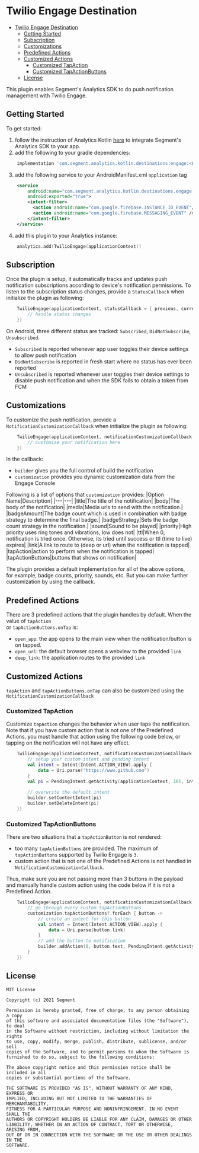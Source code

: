 
# Twilio Engage Destination

- [Twilio Engage Destination](#twilio-engage-destination)
  - [Getting Started](#getting-started)
  - [Subscription](#subscription)
  - [Customizations](#customizations)
  - [Predefined Actions](#predefined-actions)
  - [Customized Actions](#customized-actions)
    - [Customized TapAction](#customized-tapaction)
    - [Customized TapActionButtons](#customized-tapactionbuttons)
  - [License](#license)

This plugin enables Segment's Analytics SDK to do push notification management with Twilio Engage.

## Getting Started

To get started:
1. follow the instruction of Analytics Kotlin [here](https://segment.com/docs/connections/sources/catalog/libraries/mobile/kotlin-android/#getting-started) 
to integrate Segment's Analytics SDK to your app. 
2. add the following to your gradle dependencies:

```groovy
    implementation 'com.segment.analytics.kotlin.destinations:engage:<LATEST_VERSION>'
```

3. add the following service to your AndroidManifest.xml `application` tag

```xml
    <service
        android:name="com.segment.analytics.kotlin.destinations.engage.EngageFirebaseMessagingService"
        android:exported="true">
        <intent-filter>
          <action android:name="com.google.firebase.INSTANCE_ID_EVENT"/>
          <action android:name="com.google.firebase.MESSAGING_EVENT" />
        </intent-filter>
    </service>
```

4. add this plugin to your Analytics instance:
```kotlin
    analytics.add(TwilioEngage(applicationContext))
```

## Subscription

Once the plugin is setup, it automatically tracks and updates push notification subscriptions 
according to device's notification permissions. To listen to the subscription status changes, 
provide a `StatusCallback` when initialize the plugin as following:
```kotlin
    TwilioEngage(applicationContext, statusCallback = { previous, current ->  
        // handle status changes            
    })
```

On Android, three different status are tracked: `Subscribed`, `DidNotSubscribe`, `Unsubscribed`. 
* `Subscribed` is reported whenever app user toggles their device settings to allow push notification
* `DidNotSubscribe` is reported in fresh start where no status has ever been reported
* `Unsubscribed` is reported whenever user toggles their device settings to disable push notification and when the SDK fails to obtain a token from FCM

## Customizations

To customize the push notification, provide a `NotificationCustomizationCallback` when initialize 
the plugin as following:
```kotlin
    TwilioEngage(applicationContext, notificationCustomizationCallback = { builder, customization ->
        // customize your notification here
    })
```

In the callback:
* `builder` gives you the full control of build the notification
* `customization` provides you dynamic customization data from the Engage Console

Following is a list of options that `customization` provides:
|Option Name|Description|
|---|---|
|title|The title of the notification|
|body|The body of the notification|
|media|Media urls to send with the notification.|
|badgeAmount|The badge count which is used in combination with badge strategy to determine the final badge.|
|badgeStrategy|Sets the badge count strategy in the notification.|
|sound|Sound to be played|
|priority|High priority uses ring tones and vibrations, low does not|
|ttl|When 0, notification is tried once. Otherwise, its tried until success or ttl (time to live) expires|
|link|A link to route to (deep or url) when the notification is tapped|
|tapAction|action to perform when the notification is tapped|
|tapActionButtons|buttons that shows on notification|

The plugin provides a default implementation for all of the above options, for example, badge counts, 
priority, sounds, etc. But you can make further customization by using the callback.

## Predefined Actions

There are 3 predefined actions that the plugin handles by default. When the value of `tapAction`  
or `tapActionButtons.onTap` is:
* `open_app`: the app opens to the main view when the notification/button is on tapped.
* `open_url`: the default browser opens a webview to the provided `link`
* `deep_link`: the application routes to the provided `link`

## Customized Actions

`tapAction` and `tapActionButtons.onTap` can also be customized using the `NotificationCustomizationCallback`

### Customized TapAction

Customize `tapAction` changes the behavior when user taps the notification. Note that if you have
custom action that is not one of the Predefined Actions, you must handle that action using the following
code below, or tapping on the notification will not have any effect.

```kotlin
    TwilioEngage(applicationContext, notificationCustomizationCallback = { builder, customization ->
        // setup your custom intent and pending intent
        val intent = Intent(Intent.ACTION_VIEW).apply {
            data = Uri.parse("https://www.github.com")
        }
        val pi = PendingIntent.getActivity(applicationContext, 101, intent, PendingIntent.FLAG_UPDATE_CURRENT)
    
        // overwrite the default intent
        builder.setContentIntent(pi)
        builder.setDeleteIntent(pi)
    })
```

### Customized TapActionButtons

There are two situations that a `tapActionButton` is not rendered:
* too many `tapActionButtons` are provided. The maximum of `tapActionButtons` supported by Twilio Engage is `3`. 
* custom action that is not one of the Predefined Actions is not handled in `NotificationCustomizationCallback`.

Thus, make sure you are not passing more than 3 buttons in the payload and manually handle custom
action using the code below if it is not a Predefined Action.

```kotlin
    TwilioEngage(applicationContext, notificationCustomizationCallback = { builder, customization ->
        // go through every custom tapActionButtons
        customization.tapActionButtons?.forEach { button ->
            // create an intent for this button
            val intent = Intent(Intent.ACTION_VIEW).apply {
                data = Uri.parse(button.link)
            }
            // add the button to notification
            builder.addAction(0, button.text, PendingIntent.getActivity(applicationContext, 101, intent, PendingIntent.FLAG_UPDATE_CURRENT))
        }
    })
```


## License
```
MIT License

Copyright (c) 2021 Segment

Permission is hereby granted, free of charge, to any person obtaining a copy
of this software and associated documentation files (the "Software"), to deal
in the Software without restriction, including without limitation the rights
to use, copy, modify, merge, publish, distribute, sublicense, and/or sell
copies of the Software, and to permit persons to whom the Software is
furnished to do so, subject to the following conditions:

The above copyright notice and this permission notice shall be included in all
copies or substantial portions of the Software.

THE SOFTWARE IS PROVIDED "AS IS", WITHOUT WARRANTY OF ANY KIND, EXPRESS OR
IMPLIED, INCLUDING BUT NOT LIMITED TO THE WARRANTIES OF MERCHANTABILITY,
FITNESS FOR A PARTICULAR PURPOSE AND NONINFRINGEMENT. IN NO EVENT SHALL THE
AUTHORS OR COPYRIGHT HOLDERS BE LIABLE FOR ANY CLAIM, DAMAGES OR OTHER
LIABILITY, WHETHER IN AN ACTION OF CONTRACT, TORT OR OTHERWISE, ARISING FROM,
OUT OF OR IN CONNECTION WITH THE SOFTWARE OR THE USE OR OTHER DEALINGS IN THE
SOFTWARE.
```
